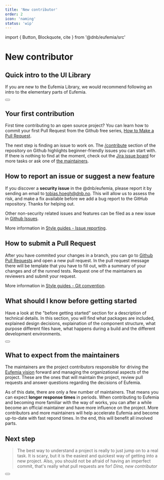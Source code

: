 ```yaml
---
title: 'New contributor'
order: 2
icon: 'naming'
status: 'wip'
---
```


import { Button, Blockquote, cite } from '@dnb/eufemia/src'

# New contributor

## Quick intro to the UI Library

If you are new to the Eufemia Library, we would recommend following an intro to the elementary parts of Eufemia.

<div className="dnb-section dnb-section--spacing dnb-section--mint-green">
  <Button href="/uilib/intro" size="large" text="Quick Intro" icon="chevron_right"  variant="secondary"/>
</div>

## Your first contribution

First time contributing to an open source project? You can learn how to commit your first Pull Request from the Github free series, [How to Make a Pull Request](https://makeapullrequest.com/).

The next step is finding an issue to work on. The [/contribute](https://github.com/dnbexperience/eufemia/contribute) section of the repository on Github highlights beginner-friendly issues you can start with. If there is nothing to find at the moment, check out the [Jira issue board](https://jira.tech.dnb.no/secure/RapidBoard.jspa?projectKey=EDS&rapidView=1221) for more tasks or ask one of [the maintainers](/contribute/contact).

## How to report an issue or suggest a new feature

If you discover a **security issue** in the @dnb/eufemia, please report it by sending an
email to [tobias.hoegh@dnb.no](mailto:tobias.hoegh@dnb.no). This will allow us to assess the risk, and make a fix available before we add a
bug report to the GitHub repository. Thanks for helping out.

Other non-security related issues and features can be filed as a new issue in [Github Issues](https://github.com/dnbexperience/eufemia/issues).

More information in [Style guides - Issue reporting](/contribute/style-guides/issue).

## How to submit a Pull Request

After you have commited your changes in a branch, you can go to [Github Pull Requests](https://github.com/dnbexperience/eufemia/pulls) and open a new pull request.
In the pull request message there will be template that you have to fill out, with a summary of your changes and of the runned tests. Request one of the maintainers as reviewers and submit your request.

More information in [Style guides - Git convention](/contribute/style-guides/git).

## What should I know before getting started

Have a look at the "before getting started" section for a description of technical details. In this section, you will find what packages are included, explained design decisions, explaination of the component structure, what purpose different files have, what happens during a build and the different development environments.

<div className="dnb-section dnb-section--spacing dnb-section--mint-green">
  <Button href="/contribute/first-contribution/before-started" size="large" text="Before getting started" icon="chevron_right" variant="secondary" />
</div>

## What to expect from the maintainers

The maintainers are the project contributors responsible for driving the [Eufemia vision](/vision) forward and managing the organizational aspects of the project. These are the ones that will maintain the project, review pull requests and answer questions regarding the decisions of Eufemia.

As of this date, there are only a few number of maintainers. That means you can expect **longer response times** in periods. When contributing to Eufemia and becoming more familiar with the way of works, you can after a while become an official maintainer and have more influence on the project. More contributors and more maintainers will help accelerate Eufemia and become up-to-date with fast repond times. In the end, this will benefit all involved parts.

## Next step

<Blockquote className="dnb-blockquote--no-background">
The best way to understand a project is really to just jump on to a real task. It is scary, but it is the easiest and quickest way of getting into a new project. Also, you should not be afraid of having an imperfect commit, that's really what pull requests are for!
<cite>Dina, new contributor</cite>
</Blockquote>

<Button href="/contribute/getting-started" size="large" text="Next up: Getting started" icon="chevron_right" variant="tertiary" bottom="2rem"/>
